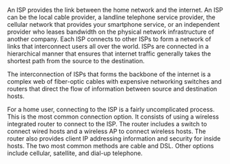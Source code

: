 

An ISP provides the link between the home network and the internet. An ISP can be the local cable provider, a landline telephone service provider, the cellular network that provides your smartphone service, or an independent provider who leases bandwidth on the physical network infrastructure of another company. Each ISP connects to other ISPs to form a network of links that interconnect users all over the world. ISPs are connected in a hierarchical manner that ensures that internet traffic generally takes the shortest path from the source to the destination.

The interconnection of ISPs that forms the backbone of the internet is a complex web of fiber-optic cables with expensive networking switches and routers that direct the flow of information between source and destination hosts.

For a home user, connecting to the ISP is a fairly uncomplicated process. This is the most common connection option. It consists of using a wireless integrated router to connect to the ISP. The router includes a switch to connect wired hosts and a wireless AP to connect wireless hosts. The router also provides client IP addressing information and security for inside hosts. The two most common methods are cable and DSL. Other options include cellular, satellite, and dial-up telephone.
